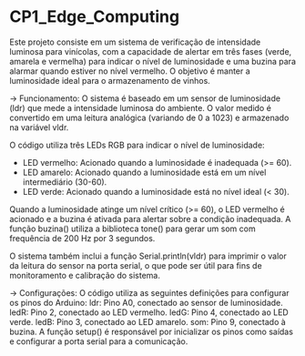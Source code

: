 # CP1_Edge_Computing
Este projeto consiste em um sistema de verificação de intensidade luminosa para vinícolas, com a capacidade de alertar em três fases (verde, amarela e vermelha) para indicar o nível de luminosidade e uma buzina para alarmar quando estiver no nível vermelho. O objetivo é manter a luminosidade ideal para o armazenamento de vinhos.

-> Funcionamento:
O sistema é baseado em um sensor de luminosidade (ldr) que mede a intensidade luminosa do ambiente. O valor medido é convertido em uma leitura analógica (variando de 0 a 1023) e armazenado na variável vldr.

O código utiliza três LEDs RGB para indicar o nível de luminosidade:
- LED vermelho: Acionado quando a luminosidade é inadequada (>= 60).
- LED amarelo: Acionado quando a luminosidade está em um nível intermediário (30-60).
- LED verde: Acionado quando a luminosidade está no nível ideal (< 30).

Quando a luminosidade atinge um nível crítico (>= 60), o LED vermelho é acionado e a buzina é ativada para alertar sobre a condição inadequada. A função buzina() utiliza a biblioteca tone() para gerar um som com frequência de 200 Hz por 3 segundos.

O sistema também inclui a função Serial.println(vldr) para imprimir o valor da leitura do sensor na porta serial, o que pode ser útil para fins de monitoramento e calibração do sistema.

-> Configurações:
O código utiliza as seguintes definições para configurar os pinos do Arduino:
ldr: Pino A0, conectado ao sensor de luminosidade.
ledR: Pino 2, conectado ao LED vermelho.
ledG: Pino 4, conectado ao LED verde.
ledB: Pino 3, conectado ao LED amarelo.
som: Pino 9, conectado à buzina.
A função setup() é responsável por inicializar os pinos como saídas e configurar a porta serial para a comunicação.
